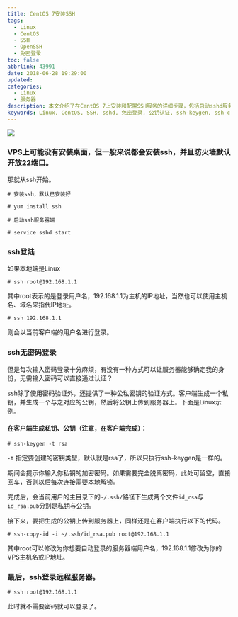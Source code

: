```yaml
---
title: CentOS 7安装SSH
tags:
  - Linux
  - CentOS
  - SSH
  - OpenSSH
  - 免密登录
toc: false
abbrlink: 43991
date: 2018-06-28 19:29:00
updated:
categories:
  - Linux
  - 服务器
description: 本文介绍了在CentOS 7上安装和配置SSH服务的详细步骤，包括启动sshd服务、使用密码登录，并重点讲解了如何通过生成和配置公私密钥对来实现安全的SSH免密码登录，提高服务器管理效率。
keywords: Linux, CentOS, SSH, sshd, 免密登录, 公钥认证, ssh-keygen, ssh-copy-id
---
```

![](https://ws1.sinaimg.cn/large/e3bf8736ly1fypzqdtamej21l8123qv7.jpg)
<!--more-->

### VPS上可能没有安装桌面，但一般来说都会安装ssh，并且防火墙默认开放22端口。

那就从ssh开始。

```shell
# 安装ssh，默认已安装好

# yum install ssh

# 启动ssh服务器端

# service sshd start
```

### ssh登陆 ###

如果本地端是Linux


```shell
# ssh root@192.168.1.1
```

其中root表示的是登录用户名，192.168.1.1为主机的IP地址，当然也可以使用主机名、域名来指代IP地址。


```shell
# ssh 192.168.1.1
```

则会以当前客户端的用户名进行登录。

 

### ssh无密码登录 ###

但是每次输入密码登录十分麻烦，有没有一种方式可以让服务器能够确定我的身份，无需输入密码可以直接通过认证？

ssh除了使用密码验证外，还提供了一种公私密钥的验证方式。客户端生成一个私钥，并生成一个与之对应的公钥，然后将公钥上传到服务器上。下面是Linux示例。

#### 在客户端生成私钥、公钥（注意，在客户端完成）：

    # ssh-keygen -t rsa

`-t` 指定要创建的密钥类型，默认就是rsa了，所以只执行ssh-keygen是一样的。

期间会提示你输入你私钥的加密密码。如果需要完全脱离密码，此处可留空，直接回车，否则以后每次连接需要本地解锁。

完成后，会当前用户的主目录下的`~/.ssh/`路径下生成两个文件`id_rsa`与`id_rsa.pub`分别是私钥与公钥。

接下来，要把生成的公钥上传到服务器上，同样还是在客户端执行以下的代码。

	# ssh-copy-id -i ~/.ssh/id_rsa.pub root@192.168.1.1

其中root可以修改为你想要自动登录的服务器端用户名，192.168.1.1修改为你的VPS主机名或IP地址。

### 最后，ssh登录远程服务器。

	# ssh root@192.168.1.1

此时就不需要密码就可以登录了。